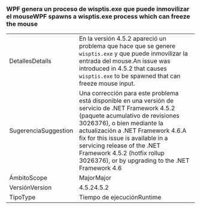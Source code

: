 ### <a name="wpf-spawns-a-wisptisexe-process-which-can-freeze-the-mouse"></a><span data-ttu-id="4b44d-101">WPF genera un proceso de wisptis.exe que puede inmovilizar el mouse</span><span class="sxs-lookup"><span data-stu-id="4b44d-101">WPF spawns a wisptis.exe process which can freeze the mouse</span></span>

|   |   |
|---|---|
|<span data-ttu-id="4b44d-102">Detalles</span><span class="sxs-lookup"><span data-stu-id="4b44d-102">Details</span></span>|<span data-ttu-id="4b44d-103">En la versión 4.5.2 apareció un problema que hace que se genere <code>wisptis.exe</code> y que puede inmovilizar la entrada del mouse.</span><span class="sxs-lookup"><span data-stu-id="4b44d-103">An issue was introduced in 4.5.2 that causes <code>wisptis.exe</code> to be spawned that can freeze mouse input.</span></span>|
|<span data-ttu-id="4b44d-104">Sugerencia</span><span class="sxs-lookup"><span data-stu-id="4b44d-104">Suggestion</span></span>|<span data-ttu-id="4b44d-105">Una corrección para este problema está disponible en una versión de servicio de .NET Framework 4.5.2 (paquete acumulativo de revisiones 3026376), o bien mediante la actualización a .NET Framework 4.6.</span><span class="sxs-lookup"><span data-stu-id="4b44d-105">A fix for this issue is available in a servicing release of the .NET Framework 4.5.2 (hotfix rollup 3026376), or by upgrading to the .NET Framework 4.6</span></span>|
|<span data-ttu-id="4b44d-106">Ámbito</span><span class="sxs-lookup"><span data-stu-id="4b44d-106">Scope</span></span>|<span data-ttu-id="4b44d-107">Major</span><span class="sxs-lookup"><span data-stu-id="4b44d-107">Major</span></span>|
|<span data-ttu-id="4b44d-108">Versión</span><span class="sxs-lookup"><span data-stu-id="4b44d-108">Version</span></span>|<span data-ttu-id="4b44d-109">4.5.2</span><span class="sxs-lookup"><span data-stu-id="4b44d-109">4.5.2</span></span>|
|<span data-ttu-id="4b44d-110">Tipo</span><span class="sxs-lookup"><span data-stu-id="4b44d-110">Type</span></span>|<span data-ttu-id="4b44d-111">Tiempo de ejecución</span><span class="sxs-lookup"><span data-stu-id="4b44d-111">Runtime</span></span>|

